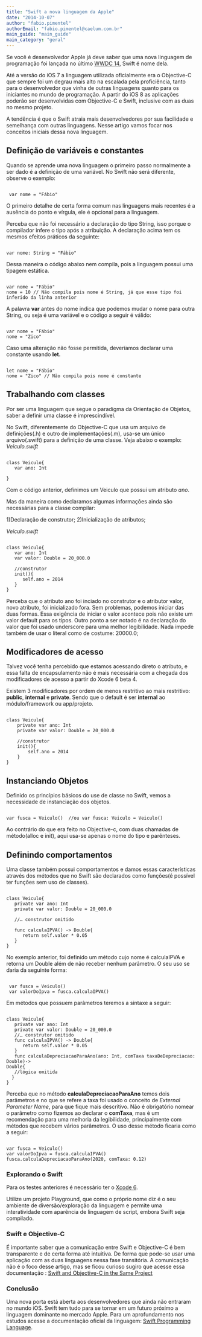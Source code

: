 ```yaml
---
title: "Swift a nova linguagem da Apple"
date: "2014-10-07"
author: "fabio.pimentel"
authorEmail: "fabio.pimentel@caelum.com.br"
main_guide: "main_guide"
main_category: "geral"
---
```


Se você é desenvolvedor Apple já deve saber que uma nova linguagem de programação foi lançada no último [WWDC 14](https://developer.apple.com/wwdc/), Swift é nome dela.

Até a versão do iOS 7 a linguagem utilizada oficialmente era o Objective-C que sempre foi um degrau mais alto na escalada pela proficiência, tanto para o desenvolvedor que vinha de outras linguagens quanto para os iniciantes no mundo de programação. A partir do iOS 8 as aplicações poderão ser desenvolvidas com Objective-C e Swift, inclusive com as duas no mesmo projeto.

A tendência é que o Swift atraia mais desenvolvedores por sua facilidade e semelhança com outras linguagens. Nesse artigo vamos focar nos conceitos iniciais dessa nova linguagem.

## Definição de variáveis e constantes

Quando se aprende uma nova linguagem o primeiro passo normalmente a ser dado é a definição de uma variável. No Swift não será diferente, observe o exemplo:

```

 var nome = "Fábio"
```

O primeiro detalhe de certa forma comum nas linguagens mais recentes é a ausência do ponto e vírgula, ele é opcional para a linguagem.

Perceba que não foi necessário a declaração do tipo String, isso porque o compilador infere o tipo após a atribuição. A declaração acima tem os mesmos efeitos práticos da seguinte:

```

var nome: String = "Fábio"
```

Dessa maneira o código abaixo nem compila, pois a linguagem possui uma tipagem estática.

```

var nome = "Fábio"
nome = 10 // Não compila pois nome é String, já que esse tipo foi inferido da linha anterior
```

A palavra **var** antes do nome indica que podemos mudar o nome para outra String, ou seja é uma variável e o código a seguir é válido:

```

var nome = "Fábio"
nome = "Zico"
```

Caso uma alteração não fosse permitida, deveríamos declarar uma constante usando **let.**

```

let nome = "Fábio"
nome = "Zico" // Não compila pois nome é constante
```

## Trabalhando com classes

Por ser uma linguagem que segue o paradigma da Orientação de Objetos, saber a definir uma classe é imprescindível.

No Swift, diferentemente do Objective-C que usa um arquivo de definições(.h) e outro de implementações(.m), usa-se um único arquivo(.swift) para a definição de uma classe. Veja abaixo o exemplo: _Veiculo.swift_

```

class Veiculo{
   var ano: Int 

}
```

Com o código anterior, definimos um Veiculo que possui um atributo _ano_.

Mas da maneira como declaramos algumas informações ainda são necessárias para a classe compilar:

1)Declaração de construtor; 2)Inicialização de atributos;

_Veiculo.swift_

```

class Veiculo{
   var ano: Int
   var valor: Double = 20_000.0

   //construtor
   init(){
      self.ano = 2014
   }
}
```

Perceba que o atributo ano foi inciado no construtor e o atributor valor, novo atributo, foi inicializado fora. Sem problemas, podemos iniciar das duas formas. Essa exigência de iniciar o valor acontece pois não existe um valor default para os tipos. Outro ponto a ser notado é na declaração do valor que foi usado underscore para uma melhor legibilidade. Nada impede também de usar o literal como de costume: 20000.0;

## Modificadores de acesso

Talvez você tenha percebido que estamos acessando direto o atributo, e essa falta de encapsulamento não é mais necessária com a chegada dos modificadores de acesso a partir do Xcode 6 beta 4.

Existem 3 modificadores por ordem de menos restritivo ao mais restritivo: **public**, **internal** e **private**. Sendo que o default é ser **internal** ao módulo/framework ou app/projeto.

```

class Veiculo{
    private var ano: Int
    private var valor: Double = 20_000.0

    //construtor
    init(){
        self.ano = 2014
    }
}
```

## Instanciando Objetos

Definido os princípios básicos do use de classe no Swift, vemos a necessidade de instanciação dos objetos.

```

var fusca = Veiculo()  //ou var fusca: Veiculo = Veiculo()
```

Ao contrário do que era feito no Objective-c, com duas chamadas de método(alloc e init), aqui usa-se apenas o nome do tipo e parênteses.

## Definindo comportamentos

Uma classe também possui comportamentos e damos essas características através dos métodos que no Swift são declarados como funções(é possível ter funções sem uso de classes).

```

class Veiculo{
   private var ano: Int
   private var valor: Double = 20_000.0
   
   //… construtor omitido
   
   func calculaIPVA() -> Double{
      return self.valor * 0.05 
   }
}
```

No exemplo anterior, foi definido um método cujo nome é calculaIPVA e retorna um Double além de não receber nenhum parâmetro. O seu uso se daria da seguinte forma:

```

 var fusca = Veiculo()
 var valorDoIpva = fusca.calculaIPVA()
```

Em métodos que possuem parâmetros teremos a sintaxe a seguir:

```
   
class Veiculo{
   private var ano: Int
   private var valor: Double = 20_000.0
   //… construtor omitido
   func calculaIPVA() -> Double{
      return self.valor * 0.05
   }
   func calculaDepreciacaoParaAno(ano: Int, comTaxa taxaDeDepreciacao: Double)->                                                       Double{ 
   //lógica omitida   
  } 
}
```

Perceba que no método **calculaDepreciacaoParaAno** temos dois parâmetros e no que se refere a taxa foi usado o conceito de _External Parameter Name_, para que fique mais descritivo. Não é obrigatório nomear o parâmetro como fizemos ao declarar o **comTaxa**, mas é um recomendação para uma melhoria da legibilidade, principalmente com métodos que recebem vários parâmetros. O uso desse método ficaria como a seguir:

```

var fusca = Veiculo()
var valorDoIpva = fusca.calculaIPVA()
fusca.calculaDepreciacaoParaAno(2020, comTaxa: 0.12)
```

### Explorando o Swift

Para os testes anteriores é necessário ter o [Xcode 6](https://developer.apple.com/xcode/downloads/ "Xcode 6").

Utilize um projeto Playground, que como o próprio nome diz é o seu ambiente de diversão/exploração da linguagem e permite uma interatividade com aparência de linguagem de script, embora Swift seja compilado.

### Swift e Objective-C

É importante saber que a comunicação entre Swift e Objective-C é bem transparente e de certa forma até intuitiva. De forma que pode-se usar uma aplicação com as duas linguagens nessa fase transitória. A comunicação não é o foco desse artigo, mas se ficou curioso sugiro que acesse essa documentação : [Swift and Objective-C in the Same Project](https://developer.apple.com/library/prerelease/ios/documentation/Swift/Conceptual/BuildingCocoaApps/MixandMatch.html "documentação")

### Conclusão

Uma nova porta está aberta aos desenvolvedores que ainda não entraram no mundo iOS. Swift tem tudo para se tornar em um futuro próximo a linguagem dominante no mercado Apple. Para um aprofundamento nos estudos acesse a documentação oficial da linguagem: [Swift Programming Language](https://developer.apple.com/library/prerelease/ios/documentation/Swift/Conceptual/Swift_Programming_Language/index.html#//apple_ref/doc/uid/TP40014097-CH3-XID_0 "Swift Programming Language").
